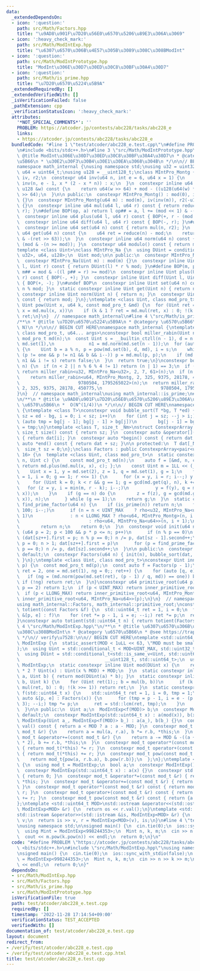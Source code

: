 ```yaml
---
data:
  _extendedDependsOn:
  - icon: ':question:'
    path: src/Math/Factors.hpp
    title: "\u9AD8\u901F\u7D20\u56E0\u6570\u5206\u89E3\u306A\u3069"
  - icon: ':heavy_check_mark:'
    path: src/Math/ModIntExp.hpp
    title: "\u6307\u6570\u306B\u4E57\u305B\u3089\u308C\u308BModInt"
  - icon: ':question:'
    path: src/Math/ModIntPrototype.hpp
    title: "ModInt\u306E\u30D7\u30ED\u30C8\u30BF\u30A4\u30D7"
  - icon: ':question:'
    path: src/Math/is_prime.hpp
    title: "\u7D20\u6570\u5224\u5B9A"
  _extendedRequiredBy: []
  _extendedVerifiedWith: []
  _isVerificationFailed: false
  _pathExtension: cpp
  _verificationStatusIcon: ':heavy_check_mark:'
  attributes:
    '*NOT_SPECIAL_COMMENTS*': ''
    PROBLEM: https://atcoder.jp/contests/abc228/tasks/abc228_e
    links:
    - https://atcoder.jp/contests/abc228/tasks/abc228_e
  bundledCode: "#line 1 \"test/atcoder/abc228_e.test.cpp\"\n#define PROBLEM \"https://atcoder.jp/contests/abc228/tasks/abc228_e\"\
    \n#include <bits/stdc++.h>\n#line 3 \"src/Math/ModIntPrototype.hpp\"\n/**\n *\
    \ @title ModInt\u306E\u30D7\u30ED\u30C8\u30BF\u30A4\u30D7\n * @category \u6570\
    \u5B66\n * \u30E2\u30F3\u30B4\u30E1\u30EA\u3068\u304B\n */\n\n// BEGIN CUT HERE\n\
    namespace math_internal {\nusing namespace std;\nusing u32 = uint32_t;\nusing\
    \ u64 = uint64_t;\nusing u128 = __uint128_t;\nclass MIntPro_Montg {\n  u64 mod,\
    \ iv, r2;\n  constexpr u64 inv(u64 n, int e = 6, u64 x = 1) {\n    return e ?\
    \ inv(n, e - 1, x * (2 - x * n)) : x;\n  }\n  constexpr inline u64 reduce(const\
    \ u128 &w) const {\n    return u64(w >> 64) + mod - ((u128(u64(w) * iv) * mod)\
    \ >> 64);\n  }\n\n public:\n  constexpr MIntPro_Montg() : mod(0), iv(0), r2(0)\
    \ {}\n  constexpr MIntPro_Montg(u64 m) : mod(m), iv(inv(m)), r2(-u128(mod) % mod)\
    \ {}\n  constexpr inline u64 mul(u64 l, u64 r) const { return reduce(u128(l) *\
    \ r); }\n#define BOP(op, a) return l op## = a, l += (mod << 1) & -(l >> 63)\n\
    \  constexpr inline u64 plus(u64 l, u64 r) const { BOP(+, r - (mod << 1)); }\n\
    \  constexpr inline u64 diff(u64 l, u64 r) const { BOP(-, r); }\n#undef BOP\n\
    \  constexpr inline u64 set(u64 n) const { return mul(n, r2); }\n  constexpr inline\
    \ u64 get(u64 n) const {\n    u64 ret = reduce(n) - mod;\n    return ret + (mod\
    \ & -(ret >> 63));\n  }\n  constexpr inline u64 norm(u64 n) const { return n -\
    \ (mod & -(n >= mod)); }\n  constexpr u64 modulo() const { return mod; }\n};\n\
    template <class Uint>\nclass MIntPro_Na {\n  using DUint = conditional_t<is_same_v<Uint,\
    \ u32>, u64, u128>;\n  Uint mod;\n\n public:\n  constexpr MIntPro_Na() : mod(0){};\n\
    \  constexpr MIntPro_Na(Uint m) : mod(m) {}\n  constexpr inline Uint mul(Uint\
    \ l, Uint r) const { return DUint(l) * r % mod; }\n#define BOP(m, p) return l\
    \ m## = mod & -((l p## = r) >= mod)\n  constexpr inline Uint plus(Uint l, Uint\
    \ r) const { BOP(-, +); }\n  constexpr inline Uint diff(Uint l, Uint r) const\
    \ { BOP(+, -); }\n#undef BOP\n  constexpr inline Uint set(u64 n) const { return\
    \ n % mod; }\n  static constexpr inline Uint get(Uint n) { return n; }\n  static\
    \ constexpr inline Uint norm(Uint n) { return n; }\n  constexpr Uint modulo()\
    \ const { return mod; }\n};\ntemplate <class Uint, class mod_pro_t>\nconstexpr\
    \ Uint pow(Uint x, u64 k, const mod_pro_t &md) {\n  for (Uint ret = md.set(1);;\
    \ x = md.mul(x, x))\n    if (k & 1 ? ret = md.mul(ret, x) : 0; !(k >>= 1)) return\
    \ ret;\n}\n}  // namespace math_internal\n#line 4 \"src/Math/is_prime.hpp\"\n\
    /**\n * @title \u7D20\u6570\u5224\u5B9A\n * @category \u6570\u5B66\n *  O(log\
    \ N)\n */\n\n// BEGIN CUT HERE\nnamespace math_internal {\ntemplate <class Uint,\
    \ class mod_pro_t, u64... args>\nconstexpr bool miller_rabin(Uint n) {\n  const\
    \ mod_pro_t md(n);\n  const Uint s = __builtin_ctzll(n - 1), d = n >> s, one =\
    \ md.set(1),\n             n1 = md.norm(md.set(n - 1));\n  for (auto a : {args...})\
    \ {\n    Uint b = a % n, p = pow(md.set(b), d, md), i = s;\n    while (p = md.norm(p),\
    \ (p != one && p != n1 && b && i--)) p = md.mul(p, p);\n    if (md.norm(p) !=\
    \ n1 && i != s) return false;\n  }\n  return true;\n}\nconstexpr bool is_prime(u64\
    \ n) {\n  if (n < 2 || n % 6 % 4 != 1) return (n | 1) == 3;\n  if (n < UINT_MAX)\
    \ return miller_rabin<u32, MIntPro_Na<u32>, 2, 7, 61>(n);\n  if (n < LLONG_MAX)\n\
    \    return miller_rabin<u64, MIntPro_Montg, 2, 325, 9375, 28178, 450775,\n  \
    \                      9780504, 1795265022>(n);\n  return miller_rabin<u64, MIntPro_Na<u64>,\
    \ 2, 325, 9375, 28178, 450775,\n                      9780504, 1795265022>(n);\n\
    }\n}  // namespace math_internal\nusing math_internal::is_prime;\n#line 4 \"src/Math/Factors.hpp\"\
    \n/**\n * @title \u9AD8\u901F\u7D20\u56E0\u6570\u5206\u89E3\u306A\u3069\n * @category\
    \ \u6570\u5B66\n *  O(N^(1/4))\n */\n\n// BEGIN CUT HERE\nnamespace math_internal\
    \ {\ntemplate <class T>\nconstexpr void bubble_sort(T *bg, T *ed) {\n  for (int\
    \ sz = ed - bg, i = 0; i < sz; i++)\n    for (int j = sz; --j > i;)\n      if\
    \ (auto tmp = bg[j - 1]; bg[j - 1] > bg[j])\n        bg[j - 1] = bg[j], bg[j]\
    \ = tmp;\n}\ntemplate <class T, size_t _Nm>\nstruct ConstexprArray {\n  constexpr\
    \ size_t size() const { return sz; }\n  constexpr auto &operator[](int i) const\
    \ { return dat[i]; }\n  constexpr auto *begin() const { return dat; }\n  constexpr\
    \ auto *end() const { return dat + sz; }\n\n protected:\n  T dat[_Nm] = {};\n\
    \  size_t sz = 0;\n};\nclass Factors : public ConstexprArray<pair<u64, uint16_t>,\
    \ 16> {\n  template <class Uint, class mod_pro_t>\n  static constexpr Uint rho(Uint\
    \ n, Uint c) {\n    const mod_pro_t md(n);\n    auto f = [&md, n, c](Uint x) {\
    \ return md.plus(md.mul(x, x), c); };\n    const Uint m = 1LL << (__lg(n) / 5);\n\
    \    Uint x = 1, y = md.set(2), z = 1, q = md.set(1), g = 1;\n    for (Uint r\
    \ = 1, i = 0; g == 1; r <<= 1) {\n      for (x = y, i = r; i--;) y = f(y);\n \
    \     for (Uint k = 0; k < r && g == 1; g = gcd(md.get(q), n), k += m)\n     \
    \   for (z = y, i = min(m, r - k); i--;)\n          y = f(y), q = md.mul(q, md.diff(y,\
    \ x));\n    }\n    if (g == n) do {\n        z = f(z), g = gcd(md.get(md.diff(z,\
    \ x)), n);\n      } while (g == 1);\n    return g;\n  }\n  static constexpr u64\
    \ find_prime_factor(u64 n) {\n    if (is_prime(n)) return n;\n    for (u64 i =\
    \ 100; i--;)\n      if (n = n < UINT_MAX    ? rho<u32, MIntPro_Na<u32>>(n, i +\
    \ 1)\n              : n < LLONG_MAX ? rho<u64, MIntPro_Montg>(n, i + 1)\n    \
    \                          : rho<u64, MIntPro_Na<u64>>(n, i + 1);\n          is_prime(n))\n\
    \        return n;\n    return 0;\n  }\n  constexpr void init(u64 n) {\n    for\
    \ (u64 p = 2; p < 100 && p * p <= n; p++)\n      if (n % p == 0)\n        for\
    \ (dat[sz++].first = p; n % p == 0;) n /= p, dat[sz - 1].second++;\n    for (u64\
    \ p = 0; n > 1; dat[sz++].first = p)\n      for (p = find_prime_factor(n); n %\
    \ p == 0;) n /= p, dat[sz].second++;\n  }\n\n public:\n  constexpr Factors() =\
    \ default;\n  constexpr Factors(u64 n) { init(n), bubble_sort(dat, dat + sz);\
    \ }\n};\ntemplate <class Uint, class mod_pro_t>\nconstexpr Uint inner_primitive_root(Uint\
    \ p) {\n  const mod_pro_t md(p);\n  const auto f = Factors(p - 1);\n  for (Uint\
    \ ret = 2, one = md.set(1), ng = 0;; ret++) {\n    for (auto [q, e] : f)\n   \
    \   if (ng = (md.norm(pow(md.set(ret), (p - 1) / q, md)) == one)) break;\n   \
    \ if (!ng) return ret;\n  }\n}\nconstexpr u64 primitive_root(u64 p) {\n  if (assert(is_prime(p));\
    \ p == 2) return 1;\n  if (p < UINT_MAX) return inner_primitive_root<u32, MIntPro_Na<u32>>(p);\n\
    \  if (p < LLONG_MAX) return inner_primitive_root<u64, MIntPro_Montg>(p);\n  return\
    \ inner_primitive_root<u64, MIntPro_Na<u64>>(p);\n}\n}  // namespace math_internal\n\
    using math_internal::Factors, math_internal::primitive_root;\nconstexpr std::uint64_t\
    \ totient(const Factors &f) {\n  std::uint64_t ret = 1, i = 0;\n  for (const auto\
    \ &[p, e] : f)\n    for (ret *= p - 1, i = e; --i;) ret *= p;\n  return ret;\n\
    }\nconstexpr auto totient(std::uint64_t n) { return totient(Factors(n)); }\n#line\
    \ 4 \"src/Math/ModIntExp.hpp\"\n/**\n * @title \u6307\u6570\u306B\u4E57\u305B\u3089\
    \u308C\u308BModInt\n * @category \u6570\u5B66\n * @see https://trap.jp/post/1444/\n\
    \ */\n// verify\u7528:\n\n// BEGIN CUT HERE\ntemplate <std::uint64_t MOD>\nclass\
    \ ModIntExp {\n  static_assert(MOD < 1uLL << 63, \"MOD must be smaller than 2^63\"\
    );\n  using Uint = std::conditional_t < MOD<UINT_MAX, std::uint32_t, std::uint64_t>;\n\
    \  using DUint = std::conditional_t<std::is_same_v<Uint, std::uint64_t>,\n   \
    \                                __uint128_t, std::uint64_t>;\n  using mod_t =\
    \ ModIntExp;\n  static constexpr inline Uint mod(DUint x) {\n    return x < MOD\
    \ * 2 ? Uint(x) : Uint(x % MOD) + MOD;\n  }\n  static constexpr inline Uint mul(Uint\
    \ a, Uint b) { return mod(DUint(a) * b); }\n  static constexpr inline Uint pow(Uint\
    \ b, Uint k) {\n    for (Uint ret(1);; b = mul(b, b))\n      if (k & 1 ? ret =\
    \ mul(ret, b) : 0; !(k >>= 1)) return ret;\n  }\n  static constexpr inline std::uint64_t\
    \ f(std::uint64_t x) {\n    std::uint64_t ret = 1, i = 0, tmp = 1;\n    for (const\
    \ auto &[p, e] : Factors(x)) {\n      for (tmp = p - 1, i = e - (p == 2 && e >\
    \ 3); --i;) tmp *= p;\n      ret = std::lcm(ret, tmp);\n    }\n    return ret;\n\
    \  }\n\n public:\n  Uint a;\n  ModIntExp<f(MOD)> b;\n  constexpr ModIntExp() =\
    \ default;\n  constexpr ModIntExp(std::uint64_t x) : a(mod(x)), b(x) {}\n  constexpr\
    \ ModIntExp(Uint a_, ModIntExp<f(MOD)> b_) : a(a_), b(b_) {}\n  constexpr Uint\
    \ val() const { return a < MOD ? a : a - MOD; }\n  constexpr mod_t &operator*=(const\
    \ mod_t &r) {\n    return a = mul(a, r.a), b *= r.b, *this;\n  }\n  constexpr\
    \ mod_t &operator+=(const mod_t &r) {\n    return a -= MOD & -((a += r.a) >= MOD\
    \ * 2), b += r.b, *this;\n  }\n  constexpr mod_t operator*(const mod_t &r) const\
    \ { return mod_t(*this) *= r; }\n  constexpr mod_t operator+(const mod_t &r) const\
    \ { return mod_t(*this) += r; }\n  constexpr mod_t pow(const mod_t &r) const {\n\
    \    return mod_t{pow(a, r.b.a), b.pow(r.b)};\n  };\n};\ntemplate <>\nstruct ModIntExp<1>\
    \ {\n  using mod_t = ModIntExp;\n  bool a;\n  constexpr ModIntExp() : a(0) {}\n\
    \  constexpr ModIntExp(std::uint64_t x) : a(x) {}\n  constexpr std::uint32_t val()\
    \ { return 0; }\n  constexpr mod_t &operator*=(const mod_t &r) { return a &= r.a,\
    \ *this; }\n  constexpr mod_t &operator+=(const mod_t &r) { return a |= r.a, *this;\
    \ }\n  constexpr mod_t operator*(const mod_t &r) const { return mod_t(*this) *=\
    \ r; }\n  constexpr mod_t operator+(const mod_t &r) const { return mod_t(*this)\
    \ += r; }\n  constexpr mod_t pow(const mod_t &r) const { return {a || !r.a}; };\n\
    };\ntemplate <std::uint64_t MOD>\nstd::ostream &operator<<(std::ostream &os, const\
    \ ModIntExp<MOD> &r) {\n  return os << r.val();\n}\ntemplate <std::uint64_t MOD>\n\
    std::istream &operator>>(std::istream &is, ModIntExp<MOD> &r) {\n  std::uint64_t\
    \ v;\n  return is >> v, r = ModIntExp<MOD>(v), is;\n}\n#line 4 \"test/atcoder/abc228_e.test.cpp\"\
    \nusing namespace std;\n\nsigned main() {\n  cin.tie(0);\n  ios::sync_with_stdio(false);\n\
    \  using Mint = ModIntExp<998244353>;\n  Mint n, k, m;\n  cin >> n >> k >> m;\n\
    \  cout << m.pow(k.pow(n)) << endl;\n  return 0;\n}\n"
  code: "#define PROBLEM \"https://atcoder.jp/contests/abc228/tasks/abc228_e\"\n#include\
    \ <bits/stdc++.h>\n#include \"src/Math/ModIntExp.hpp\"\nusing namespace std;\n\
    \nsigned main() {\n  cin.tie(0);\n  ios::sync_with_stdio(false);\n  using Mint\
    \ = ModIntExp<998244353>;\n  Mint n, k, m;\n  cin >> n >> k >> m;\n  cout << m.pow(k.pow(n))\
    \ << endl;\n  return 0;\n}"
  dependsOn:
  - src/Math/ModIntExp.hpp
  - src/Math/Factors.hpp
  - src/Math/is_prime.hpp
  - src/Math/ModIntPrototype.hpp
  isVerificationFile: true
  path: test/atcoder/abc228_e.test.cpp
  requiredBy: []
  timestamp: '2022-11-28 17:14:54+09:00'
  verificationStatus: TEST_ACCEPTED
  verifiedWith: []
documentation_of: test/atcoder/abc228_e.test.cpp
layout: document
redirect_from:
- /verify/test/atcoder/abc228_e.test.cpp
- /verify/test/atcoder/abc228_e.test.cpp.html
title: test/atcoder/abc228_e.test.cpp
---
```

